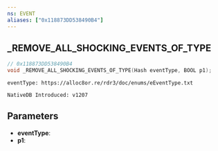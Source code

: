 ```yaml
---
ns: EVENT
aliases: ["0x118873DD538490B4"]
---
```

## _REMOVE_ALL_SHOCKING_EVENTS_OF_TYPE

```c
// 0x118873DD538490B4
void _REMOVE_ALL_SHOCKING_EVENTS_OF_TYPE(Hash eventType, BOOL p1);
```

```
eventType: https://alloc8or.re/rdr3/doc/enums/eEventType.txt

NativeDB Introduced: v1207
```

## Parameters
* **eventType**:
* **p1**:
